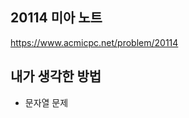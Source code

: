 ## 20114 미아 노트

<https://www.acmicpc.net/problem/20114>

## 내가 생각한 방법

<!-- ![이미지](./img.png) -->

- 문자열 문제
